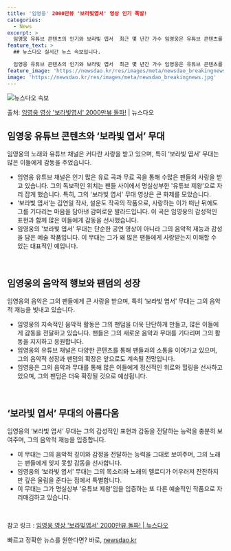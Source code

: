 ```yaml
---
title: '임영웅' 2000만뷰 '보라빛엽서' 영상 인기 폭발!
categories:
  - News
excerpt: >
  임영웅 유튜브 콘텐츠의 인기와 보라빛 엽서  최근 몇 년간 가수 임영웅은 유튜브 콘텐츠를 통해 큰 인기를 끌…
feature_text: >
  ## 뉴스다오 실시간 뉴스 속보입니다.

  임영웅 유튜브 콘텐츠의 인기와 보라빛 엽서  최근 몇 년간 가수 임영웅은 유튜브 콘텐츠를 통해 큰 인기를 끌…
feature_image: 'https://newsdao.kr/res/images/meta/newsdao_breakingnews.jpg'
image: 'https://newsdao.kr/res/images/meta/newsdao_breakingnews.jpg'
---
```


![뉴스다오 속보](https://newsdao.kr/res/images/meta/newsdao_breakingnews.jpg)

<p>출처: <a href="https://newsdao.kr/4614" rel="dofollow">임영웅 영상 '보라빛엽서' 2000만뷰 돌파!</a> | 뉴스다오</p>

<h2 data-ke-size="size26">임영웅 유튜브 콘텐츠와 ‘보라빛 엽서’ 무대</h2>
임영웅의 노래와 유튜브 채널은 커다란 사랑을 받고 있으며, 특히 ‘보라빛 엽서’ 무대는 많은 이들에게 감동을 주었습니다.

<ul>
  <li>임영웅 유튜브 채널은 인기 많은 유료 곡과 무료 곡을 통해 수많은 팬들의 사랑을 받고 있습니다. 그의 독보적인 위치는 팬들 사이에서 명실상부한 '유튜브 제왕'으로 자리 잡게 했습니다. 특히, 그의 '보라빛 엽서' 무대 영상은 큰 화제를 모았습니다.</li>
  <li>‘보라빛 엽서’는 김연일 작사, 설운도 작곡의 작품으로, 사랑하는 이가 떠난 뒤에도 그를 기다리는 마음을 담아낸 감미로운 발라드입니다. 이 곡은 임영웅의 감성적인 표현과 함께 많은 이들에게 감동을 선사했습니다.</li>
  <li>임영웅의 '보라빛 엽서' 무대는 단순한 공연 영상이 아니라 그의 음악적 재능과 감성을 담은 예술 작품입니다. 이 무대는 그가 왜 많은 팬들에게 사랑받는지 이해할 수 있는 대표적인 예입니다.</li>
</ul>

<p data-ke-size="size16">&nbsp;</p>

<h2 data-ke-size="size26">임영웅의 음악적 행보와 팬덤의 성장</h2>
임영웅의 음악은 그의 팬들에게 큰 사랑을 받으며, 특히 ‘보라빛 엽서’ 무대는 그의 음악적 재능을 빛내고 있습니다.

<ul>
  <li>임영웅의 지속적인 음악적 활동은 그의 팬덤을 더욱 단단하게 만들고, 많은 이들에게 감동을 전달하고 있습니다. 팬들은 그의 새로운 음악과 무대를 기다리며 그의 활동을 지지하고 응원합니다.</li>
  <li>임영웅의 유튜브 채널은 다양한 콘텐츠를 통해 팬들과의 소통을 이어가고 있으며, 그의 음악적 성장과 팬덤의 확장은 앞으로도 계속될 전망입니다.</li>
  <li>임영웅은 그의 음악과 무대를 통해 많은 이들에게 정신적인 위로와 힐링을 선사하고 있으며, 그의 팬덤은 더욱 확장될 것으로 예상됩니다.</li>
</ul>

<p data-ke-size="size16">&nbsp;</p>

<h2 data-ke-size="size26">‘보라빛 엽서’ 무대의 아름다움</h2>
임영웅의 ‘보라빛 엽서’ 무대는 그의 감성적인 표현과 감동을 전달하는 능력을 충분히 보여주며, 그의 음악적 재능을 입증합니다.

<ul>
  <li>이 무대는 그의 음악적 깊이와 감정을 전달하는 능력을 그대로 보여주며, 그의 노래는 팬들에게 잊지 못할 감동을 선사합니다.</li>
  <li>임영웅의 ‘보라빛 엽서’ 무대는 그의 목소리와 노래의 멜로디가 어우러져 잔잔하지만 깊은 울림을 준다는 점에서 특별합니다.</li>
  <li>이 무대는 그가 명실상부 '유튜브 제왕'임을 입증하는 또 다른 예술적인 작품으로 자리매김하고 있습니다.</li>
</ul>

<p data-ke-size="size16">&nbsp;</p>

참고 링크 : <a href="https://newsdao.kr/4614">임영웅 영상 '보라빛엽서' 2000만뷰 돌파! | 뉴스다오</a> 

빠르고 정확한 뉴스를 원한다면? 바로, <a href="https://newsdao.kr" rel="dofollow">newsdao.kr</a>


